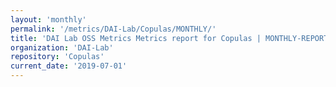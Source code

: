 ```yaml
---
layout: 'monthly'
permalink: '/metrics/DAI-Lab/Copulas/MONTHLY/'
title: 'DAI Lab OSS Metrics Metrics report for Copulas | MONTHLY-REPORT-2019-07-01'
organization: 'DAI-Lab'
repository: 'Copulas'
current_date: '2019-07-01'
---
```

